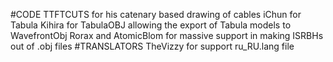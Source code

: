 #CODE
TTFTCUTS for his catenary based drawing of cables
iChun for Tabula
Kihira for TabulaOBJ allowing the export of Tabula models to WavefrontObj
Rorax and AtomicBlom for massive support in making ISRBHs out of .obj files
#TRANSLATORS
TheVizzy for support ru_RU.lang file